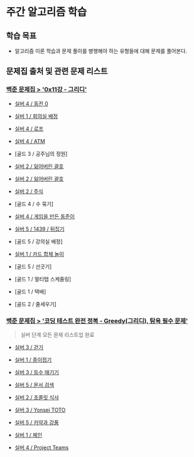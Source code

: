 # 주간 알고리즘 학습

## 학습 목표

- 알고리즘 이론 학습과 문제 풀이를 병행해야 하는 유형들에 대해 문제를 풀어본다.

## 문제집 출처 및 관련 문제 리스트

### [백준 문제집 > '0x11강 - 그리디'](https://www.acmicpc.net/workbook/view/7320)

- [실버 4 / 동전 0](/Weekly_algorithm/greedy/실버/실버%204.%20동전%200/)

- [실버 1 / 회의실 배정](/Weekly_algorithm/greedy/실버/실버%201.%20회의실%20배정/)

- [실버 4 / 로프](/Weekly_algorithm/greedy/실버/실버%204.%20로프/)

- [실버 4 / ATM](/Weekly_algorithm/greedy/실버/실버%204.%20ATM/)

- [골드 3 / 공주님의 정원]

- [실버 2 / 잃어버린 괄호](/Weekly_algorithm/greedy/실버/실버%202.%20잃어버린%20괄호/)

- [실버 2 / 잃어버린 괄호](/Weekly_algorithm/greedy/실버/실버%202.%20잃어버린%20괄호/)

- [실버 2 / 주식](/Weekly_algorithm/greedy/실버/실버%202.%20주식/)

- [골드 4 / 수 묶기]

- [실버 4 / 게임을 만든 동준이](/Weekly_algorithm/greedy/실버/실버%204.%20게임을%20만든%20동준이/)

- [실버 5 / 1439 / 뒤집기](/Weekly_algorithm/greedy/실버/실버%205.%20뒤집기/)

- [골드 5 / 강의실 배정]

- [실버 1 / 카드 합체 놀이](/Weekly_algorithm/greedy/실버/실버%201.%20카드%20합체%20놀이/)

- [골드 5 / 선긋기]

- [골드 1 / 멀티탭 스케줄링]

- [골드 1 / 택배]

- [골드 2 / 줄세우기]

### [백준 문제집 > '코딩 테스트 완전 정복 - Greedy(그리디), 탐욕 필수 문제'](https://www.acmicpc.net/workbook/view/4380)

> 실버 단계 모든 문제 리스트업 완료

- [실버 3 / 걷기](/Weekly_algorithm/greedy/실버/실버%203.%20걷기/)

- [실버 1 / 종이접기](/Weekly_algorithm/greedy/실버/실버%201.%20종이접기/)

- [실버 3 / 등수 매기기](/Weekly_algorithm/greedy/실버/실버%203.%20등수%20매기기/)

- [실버 5 / 문서 검색](/Weekly_algorithm/greedy/실버/)

- [실버 2 / 초콜릿 식사](/Weekly_algorithm/greedy/실버/실버%202.%20초콜릿%20식사/)

- [실버 3 / Yonsei TOTO](/Weekly_algorithm/greedy/실버/실버%203.%20연세%20토토/)

- [실버 5 / 카약과 강풍](/Weekly_algorithm/greedy/실버/실버%205.%20카약과%20강풍/)

- [실버 1 / 체인](/Weekly_algorithm/greedy/실버/실버%201.%20체인/)

- [실버 4 / Project Teams](/Weekly_algorithm/greedy/실버/실버%204.%20프로젝트%20팀/)